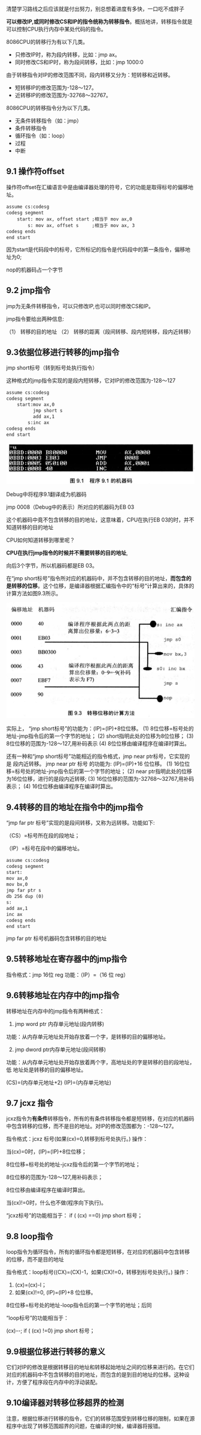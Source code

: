 清楚学习路线之后应该就是付出努力，别总想着进度有多快，一口吃不成胖子

**可以修改IP,或同时修改CS和IP的指令统称为转移指令**。概括地讲，转移指令就是可以控制CPU执行内存中某处代码的指令。

8086CPU的转移行为有以下几类。

* 只修改IP时，称为段内转移，比如：jmp ax。
* 同时修改CS和IP时，称为段间转移，比如：jmp 1000:0

由于转移指令对IP的修改范围不同，段内转移又分为：短转移和近转移。

* 短转移IP的修改范围为-128〜127。
* 近转移IP的修改范围为-32768〜32767。

8086CPU的转移指令分为以下几类。

* 无条件转移指令（如：jmp）
* 条件转移指令
* 循环指令（如：loop）
* 过程
* 中断

## 9.1 操作符offset

操作符offset在汇编语言中是由编译器处理的符号，它的功能是取得标号的偏移地址。

```assembly
assume cs:codesg
codesg segment
	start: mov ax, offset start ;相当于 mov ax,0
		s: mov ax, offset s 	;相当于 mov ax, 3
codesg ends
end start

```

因为start是代码段中的标号，它所标记的指令是代码段中的第一条指令，偏移地址为0; 

nop的机器码占一个字节



## 9.2 jmp指令

jmp为无条件转移指令，可以只修改IP,也可以同时修改CS和IP。

jmp指令要给出两种信息:

（1） 转移的目的地址
（2） 转移的距离（段间转移、段内短转移，段内近转移）



## 9.3依据位移进行转移的jmp指令

jmp short标号（转到标号处执行指令）

这种格式的jmp指令实现的是段内短转移，它对IP的修改范围为-128〜127

```assembly
assume cs:codesg
codesg segment
	start:mov ax,0
		  jmp short s
		  add ax,1
		s:inc ax
codesg ends
end start

```

![image-20210124150124145](images/9/image-20210124150124145.png)

Debug中将程序9.1翻译成为机器码

jmp 0008（Debug中的表示）所对应的机器码为EB 03

这个机器码中竟不包含转移的目的地址，这意味着，CPU在执行EB 03的时，并不知道转移的目的地址

CPU如何知道转移到哪里呢？

**CPU在执行jmp指令的时候并不需要转移的目的地址**,

向后3个字节，所以机器码都是EB 03。

在“jmp short标号”指令所对应的机器码中，并不包含转移的目的地址，**而包含的是转移的位移**。这个位移，是编译器根据汇编指令中的“标号”计算出来的，具体的计算方法如图9.3所示。

![image-20210124150701686](images/9/image-20210124150701686.png)

实际上，
“jmp short标号”的功能为：(IP)=(IP)+8位位移。
(1) 8位位移=标号处的地址-jmp指令后的第一个字节的地址；
(2) short指明此处的位移为8位位移；
(3) 8位位移的范围为-128〜127,用补码表示
(4) 8位位移由编译程序在编译时算出。



还有一种和“jmp short标号”功能相近的指令格式，jmp near ptr标号，它实现的是
段内近转移。
jmp near ptr 标号 的功能为: (IP)=(IP)+16 位位移。
(1) 16位位移=标号处的地址-jmp指令后的第一个字节的地址；
(2) near ptr指明此处的位移为16位位移，进行的是段内近转移;
(3) 16位位移的范围为-32768〜32767,用补码表示；
(4) 16位位移由编译程序在编译时算出。



## 9.4转移的目的地址在指令中的jmp指令

“jmp far ptr 标号”实现的是段间转移，又称为远转移。功能如下:

（CS）=标号所在段的段地址；

（IP）=标号在段中的偏移地址。


```assembly
assume cs:codesg
codesg segment
start:
mov ax,0
mov bx,0
jmp far ptr s
db 256 dup (0)
s:
add ax,1
inc ax
codesg ends
end start

```

jmp far ptr 标号机器码包含转移的目的地址



## 9.5转移地址在寄存器中的jmp指令

指令格式：jmp 16位 reg
功能：（IP）=（16 位 reg）

## 9.6转移地址在内存中的jmp指令

转移地址在内存中的jmp指令有两种格式：

1. jmp word ptr 内存单元地址(段内转移)

功能：从内存单元地址处开始存放着一个字，是转移的目的偏移地址。

2. jmp dword ptr内存单元地址(段间转移)

功能：从内存单元地址处开始存放着两个字，高地址处的字是转移的目的段地址，低 地址处是转移的目的偏移地址。

(CS)=(内存单元地址+2)
(IP)=(内存单元地址)



## 9.7 jcxz 指令

jcxz指令为**有条件**转移指令，所有的有条件转移指令都是短转移，在对应的机器码中包含转移的位移，而不是目的地址。对IP的修改范围都为：-128〜127。

指令格式：jcxz 标号(如果(cx)=0,转移到标号处执行。)
操作：

当(cx)=0时，(IP)=(IP)+8位位移； 

8位位移=标号处的地址-jcxz指令后的第一个字节的地址； 

8位位移的范围为-128〜127,用补码表示； 

8位位移由编译程序在编译时算出。

当(cx)!=0时，什么也不做(程序向下执行)。

“jcxz标号”的功能相当于： if ( (cx) ==0) jmp short 标号；



## 9.8 Ioop指令

loop指令为循环指令，所有的循环指令都是短转移，在对应的机器码中包含转移的位移，而不是目的地址

指令格式：loop标号((CX)=(CX)-1，如果(CX)!=0，转移到标号处执行。)
操作：

1. (cx)=(cx)-l；
2. 如果(cx)!=0, (IP)=(IP)+8 位位移。

8位位移=标号处的地址-loop指令后的第一个字节的地址；后同

“loop标号”的功能相当于：

(cx)--;
if ( (cx) !=0) jmp short 标号；



## 9.9根据位移进行转移的意义

它们对IP的修改是根据转移目的地址和转移起始地址之间的位移来进行的。在它们对应的机器码中不包含转移的目的地址，而包含的是到目的地址的位移。这种设计，方便了程序段在内存中的浮动装配。

## 9.10编译器对转移位移超界的检测

注意，根据位移进行转移的指令，它们的转移范围受到转移位移的限制，如果在源程序中出现了转移范围超界的问题，在编译的时候，编译器将报错。
